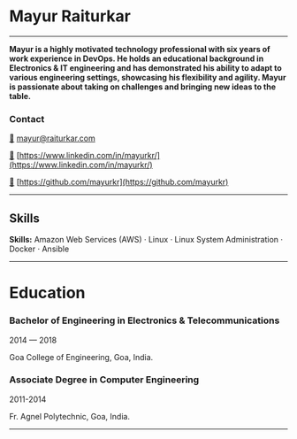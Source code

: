 # Mayur Raiturkar

---

**Mayur is a highly motivated technology professional with six years of work experience in DevOps. He holds an educational background in Electronics & IT engineering and has demonstrated his ability to adapt to various engineering settings, showcasing his flexibility and agility. Mayur is passionate about taking on challenges and bringing new ideas to the table.**

### **Contact**

[📧](mailto:adalovelace@mail.com) [mayur@raiturkar.com](mailto:mayur@raiturkar.com)

[🔗](https://www.linkedin.com/company/notionhq/mycompany/) [https://www.linkedin.com/in/mayurkr/](https://www.linkedin.com/in/mayurkr/)

[👾](https://github.com/makenotion) [https://github.com/mayurkr](https://github.com/mayurkr)

---

## Skills

**Skills:** Amazon Web Services (AWS) · Linux · Linux System Administration · Docker · Ansible

---

# Education

### Bachelor of Engineering in Electronics & Telecommunications

2014 — 2018

Goa College of Engineering, Goa, India.

### Associate Degree in Computer Engineering

2011-2014

Fr. Agnel Polytechnic, Goa, India.

---
